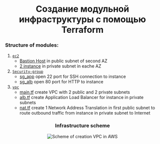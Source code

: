 # <div align="center">Создание модульной инфраструктуры с помощью Terraform</div>

### Structure of modules:

1. [`ec2`](https:// "ec2")
   - [Bastion Host](https:// "Bastion Host") in public subnet of second AZ
   - [2 instance](https:// "2 instance") in private subnet in eache AZ
2. [`Security-group`](https:// "Security-group")
   - [sg_app](https:// "sg_app") open 22 port for SSH connection to instance
   - [sg_alb](https:// "sg_alb") open 80 port for HTTP to instance
3. [`vpc`](https:// "vpc")
   - [main.tf](https:// "main.tf") create VPC with 2 public and 2 private subnets
   - [alb.tf](https:// "alb.tf") create Application Load Balancer for instance in private subnets
   - [nat.tf](https:// "nat.tf") create 1 Network Address Translation in first public subnet to route outbound traffic from instance in private subnet to Internet

### <div align="center">Infrastructure scheme</div>

<p align="center">
  <img src="https://" alt="Scheme of creation VPC in AWS"/>
</p>
